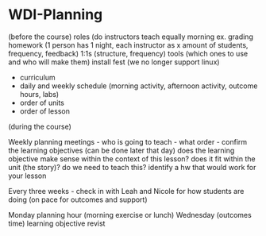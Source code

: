# WDI-Planning

(before the course)
roles (do instructors teach equally
morning ex.
grading homework (1 person has 1 night, each instructor as x amount of students, frequency, feedback)
1:1s (structure, frequency)
tools (which ones to use and who will make them)
install fest (we no longer support linux)

- curriculum
- daily and weekly schedule (morning activity, afternoon activity, outcome hours, labs)
- order of units
- order of lesson

(during the course)

Weekly planning meetings
     - who is going to teach
     - what order
     - confirm the learning objectives   (can be done later that day)
               does the learning objective make sense within the context of this lesson?
               does it fit within the unit (the story)?
               do we need to teach this?
               identify a hw that would work for your lesson

Every three weeks
     - check in with Leah and Nicole for how students are doing (on pace for outcomes and support)

Monday planning hour (morning exercise or lunch)
Wednesday (outcomes time) learning objective revist
